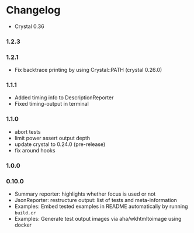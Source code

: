 # Changelog

- Crystal 0.36

### 1.2.3

### 1.2.1

- Fix backtrace printing by using Crystal::PATH (crystal 0.26.0)

### 1.1.1

- Added timing info to DescriptionReporter
- Fixed timing-output in terminal

### 1.1.0

- abort tests
- limit power assert output depth
- update crystal to 0.24.0 (pre-release)
- fix around hooks

### 1.0.0

### 0.10.0

- Summary reporter: highlights whether focus is used or not
- JsonReporter: restructure output: list of tests and meta-information
- Examples: Embed tested examples in README automatically by running `build.cr`
- Examples: Generate test output images via aha/wkhtmltoimage using docker
